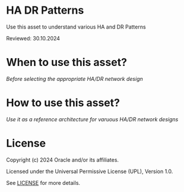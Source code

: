 # HA DR Patterns
 
Use this asset to understand various HA and DR Patterns

Reviewed: 30.10.2024
 
# When to use this asset?
 
*Before selecting the appropriate HA/DR network design*
 
# How to use this asset?
 
*Use it as a reference architecture for varuous HA/DR network designs*
 
# License

Copyright (c) 2024 Oracle and/or its affiliates.

Licensed under the Universal Permissive License (UPL), Version 1.0.

See [LICENSE](https://github.com/oracle-devrel/technology-engineering/blob/main/LICENSE) for more details.
